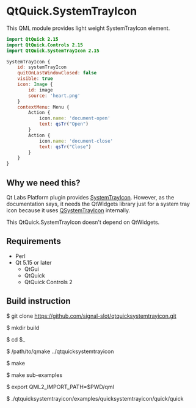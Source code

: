 # QtQuick.SystemTrayIcon

This QML module provides light weight SystemTrayIcon element.

```qml:main.qml
import QtQuick 2.15
import QtQuick.Controls 2.15
import QtQuick.SystemTrayIcon 2.15

SystemTrayIcon {
    id: systemTrayIcon
    quitOnLastWindowClosed: false
    visible: true
    icon: Image {
        id: image
        source: 'heart.png'
    }
    contextMenu: Menu {
        Action {
            icon.name: 'document-open'
            text: qsTr("Open")
        }
        Action {
            icon.name: 'document-close'
            text: qsTr("Close")
        }
    }
}
```

## Why we need this?

Qt Labs Platform plugin provides [SystemTrayIcon](https://doc.qt.io/qt-6/qml-qt-labs-platform-systemtrayicon.html).
However, as the documentation says, it needs the QtWidgets library just for a system tray icon because it uses [QSystemTrayIcon](https://doc.qt.io/qt-6/qsystemtrayicon.html) internally.

This QtQuick.SystemTrayIcon doesn't depend on QtWidgets.

## Requirements

- Perl
- Qt 5.15 or later
  - QtGui
  - QtQuick 
  - QtQuick Controls 2

## Build instruction

$ git clone https://github.com/signal-slot/qtquicksystemtrayicon.git

$ mkdir build

$ cd $_

$ /path/to/qmake ../qtquicksystemtrayicon

$ make

$ make sub-examples

$ export QML2_IMPORT_PATH=$PWD/qml

$ ./qtquicksystemtrayicon/examples/quicksystemtrayicon/quick/quick
